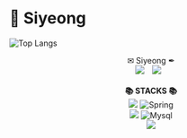 # 👋 Siyeong

  ![Top Langs](https://github-readme-stats.vercel.app/api/top-langs/?username=Syeong0013&theme=graywhite)

<div align=center> 
  <div>
    <div><a> ✉ Siyeong ✒ </a></div>
    <a href="https://velog.io/@siyeong" target="_blank"><img src="https://img.shields.io/badge/velog-6DB33F?style=flat-square&logo=velog&logoColor=white"/></a>  
    <a href="mailto:siyeong.backend@gmail.com">
      <img src="https://img.shields.io/badge/Gmail-d14836?style=flat-square&logo=Gmail&logoColor=white&link=mailto:siyeong.backend@gmail.com"
           style="height : auto; margin-left : 10px; margin-right : 10px;"/>
    </a>
  </div>
  </br>
  <div>
    <div><b> 📚 STACKS 📚  </b></div>
    <div>
    <img src="https://img.shields.io/badge/java-007396?style=for-the-badge&logo=java&logoColor=white"> 
    <img alt="Spring" src ="https://img.shields.io/badge/Spring-6DB33F.svg?&style=for-the-badge&logo=Spring&logoColor=white"/>
      <br>
    <img src="https://img.shields.io/badge/oracle-F80000?style=for-the-badge&logo=oracle&logoColor=white"> 
    <img alt="Mysql" src ="https://img.shields.io/badge/Mysql-4479A1.svg?&style=for-the-badge&logo=Mysql&logoColor=white"/>
    </div>
    <div>
    <img src="https://img.shields.io/badge/flutter-02569B?style=for-the-badge&logo=flutter&logoColor=white">
    </div>
  </div>
</div>
